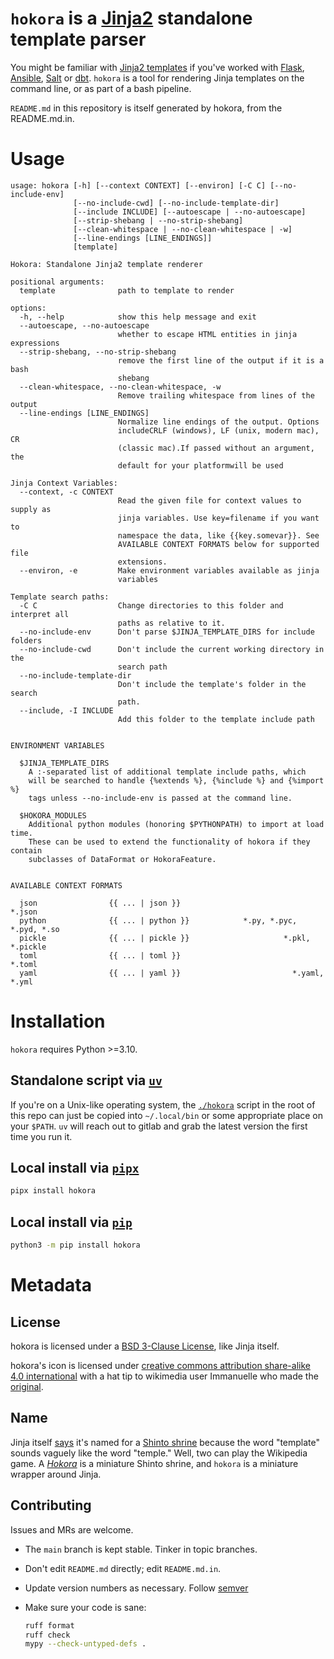 <!-- vim: set ft=mdjinja et tw=80 cc : -->

# `hokora` is a [Jinja2][jinja-main] standalone template parser

You might be familiar with [Jinja2 templates][jinja-wikipedia] if you've worked
with [Flask][flask], [Ansible][ansible], [Salt][salt] or [dbt][dbt]. `hokora`
is a tool for rendering Jinja templates on the command line, or as part of a
bash pipeline.

`README.md` in this repository is itself generated by hokora, from the
README.md.in.

# Usage
```
usage: hokora [-h] [--context CONTEXT] [--environ] [-C C] [--no-include-env]
              [--no-include-cwd] [--no-include-template-dir]
              [--include INCLUDE] [--autoescape | --no-autoescape]
              [--strip-shebang | --no-strip-shebang]
              [--clean-whitespace | --no-clean-whitespace | -w]
              [--line-endings [LINE_ENDINGS]]
              [template]

Hokora: Standalone Jinja2 template renderer

positional arguments:
  template              path to template to render

options:
  -h, --help            show this help message and exit
  --autoescape, --no-autoescape
                        whether to escape HTML entities in jinja expressions
  --strip-shebang, --no-strip-shebang
                        remove the first line of the output if it is a bash
                        shebang
  --clean-whitespace, --no-clean-whitespace, -w
                        Remove trailing whitespace from lines of the output
  --line-endings [LINE_ENDINGS]
                        Normalize line endings of the output. Options
                        includeCRLF (windows), LF (unix, modern mac), CR
                        (classic mac).If passed without an argument, the
                        default for your platformwill be used

Jinja Context Variables:
  --context, -c CONTEXT
                        Read the given file for context values to supply as
                        jinja variables. Use key=filename if you want to
                        namespace the data, like {{key.somevar}}. See
                        AVAILABLE CONTEXT FORMATS below for supported file
                        extensions.
  --environ, -e         Make environment variables available as jinja
                        variables

Template search paths:
  -C C                  Change directories to this folder and interpret all
                        paths as relative to it.
  --no-include-env      Don't parse $JINJA_TEMPLATE_DIRS for include folders
  --no-include-cwd      Don't include the current working directory in the
                        search path
  --no-include-template-dir
                        Don't include the template's folder in the search
                        path.
  --include, -I INCLUDE
                        Add this folder to the template include path


ENVIRONMENT VARIABLES

  $JINJA_TEMPLATE_DIRS
    A :-separated list of additional template include paths, which
    will be searched to handle {%extends %}, {%include %} and {%import %}
    tags unless --no-include-env is passed at the command line.

  $HOKORA_MODULES
    Additional python modules (honoring $PYTHONPATH) to import at load time.
    These can be used to extend the functionality of hokora if they contain
    subclasses of DataFormat or HokoraFeature.


AVAILABLE CONTEXT FORMATS

  json                {{ ... | json }}                                *.json
  python              {{ ... | python }}            *.py, *.pyc, *.pyd, *.so
  pickle              {{ ... | pickle }}                     *.pkl, *.pickle
  toml                {{ ... | toml }}                                *.toml
  yaml                {{ ... | yaml }}                         *.yaml, *.yml

```

# Installation

`hokora` requires Python &gt;=3.10.

## Standalone script via [`uv`][uv]

If you're on a Unix-like operating system, the [`./hokora`](https://gitlab.com/drmoose/hokora/-/blob/main/hokora)
script in the root of this repo can just be copied into `~/.local/bin` or some
appropriate place on your `$PATH`. `uv` will reach out to gitlab and grab the
latest version the first time you run it.

## Local install via [`pipx`][pipx]

```bash
pipx install hokora
```

## Local install via [`pip`][pip]

```bash
python3 -m pip install hokora
```
# Metadata

## License

hokora is licensed under a [BSD 3-Clause License](https://gitlab.com/drmoose/hokora/-/blob/main/COPYING), like Jinja
itself.

hokora's icon is licensed under [creative commons attribution share-alike 4.0
international][ccbysa4] with a hat tip to wikimedia user Immanuelle who made
the [original][icon-upstream].


## Name

Jinja itself [says][jinja-faq-name] it's named for a [Shinto
shrine][shrine-wikipedia] because the word "template" sounds vaguely like the
word "temple." Well, two can play the Wikipedia game. A
[_Hokora_][hokora-wikipedia] is a miniature Shinto shrine, and `hokora` is a
miniature wrapper around Jinja.


## Contributing

Issues and MRs are welcome.

- The `main` branch is kept stable. Tinker in topic branches.
- Don't edit `README.md` directly; edit `README.md.in`.
- Update version numbers as necessary. Follow [semver][semver]
- Make sure your code is sane:

  ```bash
  ruff format
  ruff check
  mypy --check-untyped-defs .
  ```


<!-- `links -->

[jinja-main]: https://jinja.palletsprojects.com
[jinja-example]: https://jinja.palletsprojects.com/en/stable/templates/#synopsis
[jinja-wikipedia]: https://en.wikipedia.org/wiki/Jinja_(template_engine)
[jinja-faq-name]: https://jinja.palletsprojects.com/en/stable/faq/#why-is-it-called-jinja
[flask]: https://flask.palletsprojects.com/en/stable/tutorial/templates/
[ansible]: https://docs.ansible.com/ansible/latest/user_guide/playbooks_templating.html
[salt]: https://docs.saltproject.io/en/latest/topics/jinja/index.html
[dbt]: https://docs.getdbt.com/docs/build/jinja-macros
[ccbysa4]: https://creativecommons.org/licenses/by-sa/4.0/deed.en
[icon-upstream]: https://commons.wikimedia.org/wiki/File:%E7%A5%A0svg.svg
[shrine-wikipedia]: https://en.wikipedia.org/wiki/Shinto_shrine
[hokora-wikipedia]: https://en.wikipedia.org/wiki/Hokora
[jammy-pip]: https://packages.ubuntu.com/jammy/python3-pip
[uv]: https://docs.astral.sh/uv/getting-started/installation/
[pipx]: https://pipx.pypa.io/latest/installation/
[pip]: https://pypi.org/project/pip/
[old-pip-unknown]: https://stackoverflow.com/q/78034052
[semver]: https://semver.org/
